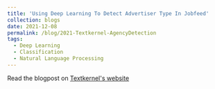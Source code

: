 ```yaml
---
title: 'Using Deep Learning To Detect Advertiser Type In Jobfeed'
collection: blogs
date: 2021-12-08
permalink: /blog/2021-Textkernel-AgencyDetection
tags:
  - Deep Learning
  - Classification
  - Natural Language Processing
---
```


Read the blogpost on [Textkernel's website](https://www.textkernel.com/jobfeed/using-deep-learning-to-detect-advertiser-type-in-jobfeed/)